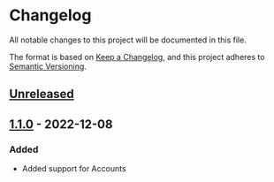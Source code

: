 # Changelog
All notable changes to this project will be documented in this file.

The format is based on [Keep a Changelog](https://keepachangelog.com/en/1.0.0/),
and this project adheres to [Semantic Versioning](https://semver.org/spec/v2.0.0.html).

## [Unreleased]

## [1.1.0] - 2022-12-08
### Added
- Added support for Accounts

[Unreleased]: https://github.com/engage-so/engage-php/compare/v1.1.0...HEAD
[1.1.0]: https://github.com/engage-so/engage-php/releases/tag/v1.1.0